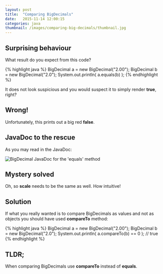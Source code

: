 ```yaml
---
layout: post
title:  "Comparing BigDecimals"
date:   2015-11-14 12:00:15
categories: java
thumbnail: /images/comparing-big-decimals/thumbnail.jpg
---
```

<h2>Surprising behaviour</h2>

<p>What result do you expect from this code?</p>

{% highlight java %}
BigDecimal a = new BigDecimal("2.00");
BigDecimal b = new BigDecimal("2.0");
System.out.println( a.equals(b) );
{% endhighlight %}

<p>It does not look suspicious and you would suspect it to
    simply render <strong>true</strong>, right?</p>

<h2>Wrong!</h2>

<p>Unfortunately, this prints out a big red
    <strong>false</strong>.</p>

<h2>JavaDoc to the rescue</h2>

<p>As you may read in the JavaDoc:</p>

<img src="/images/comparing-big-decimals/big-decimal-javadoc-equals.png"
     alt="BigDecimal JavaDoc for the 'equals' method" />

<h2>Mystery solved</h2>

<p>Oh, so <strong>scale</strong> needs to be the same as well.
    How intuitive!</p>

<h2>Solution</h2>

<p>If what you really wanted is to compare BigDecimals as
    values and not as objects you should have used
    <strong>compareTo</strong> method:</p>

{% highlight java %}
BigDecimal a = new BigDecimal("2.00");
BigDecimal b = new BigDecimal("2.0");
System.out.println( a.compareTo(b) == 0 ); // true
{% endhighlight %}

<h2>TLDR;</h2>

<p>When comparing BigDecimals use <strong>compareTo</strong>
    instead of <strong>equals</strong>.</p>
